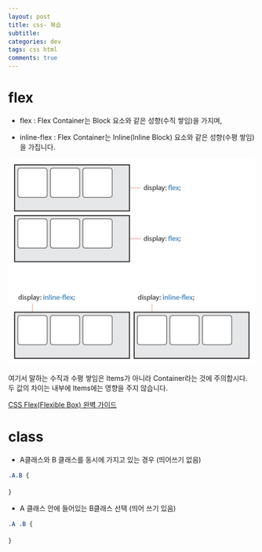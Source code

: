 ```yaml
---  
layout: post  
title: css- 복습
subtitle: 
categories: dev
tags: css html
comments: true  
--- 
```


# flex 

- flex : Flex Container는 Block 요소와 같은 성향(수직 쌓임)을 가지며,

- inline-flex : Flex Container는 Inline(Inline Block) 요소와 같은 성향(수평 쌓임)을 가집니다.

![](/assets/img/post/2020-11-16-21-42-27.png)

여기서 말하는 수직과 수평 쌓임은 Items가 아니라 Container라는 것에 주의합시다.
두 값의 차이는 내부에 Items에는 영향을 주지 않습니다.

[CSS Flex(Flexible Box) 완벽 가이드](https://heropy.blog/2018/11/24/css-flexible-box/)

# class

- A클래스와 B 클래스를 동시에 가지고 있는 경우 (띄어쓰기 없음)

```css
.A.B {

}
```
- A 클래스 안에 들어있는 B클래스 선택 (띄어 쓰기 있음)

```css
.A .B {

}
```